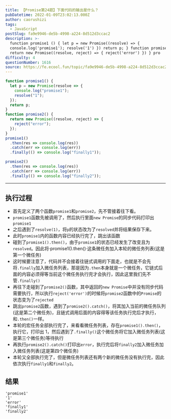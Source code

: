 ```yaml
---
title: 【Promise第24题】下面代码的输出是什么？
pubDatetime: 2022-01-09T23:02:13.000Z
author: caorushizi
tags:
  - JavaScript
postSlug: fa9e9946-de5b-4998-a224-8d512d3ccac2
description: >-
  function promise1 () { let p = new Promise((resolve) => {
  console.log('promise1'); resolve('1') }) return p; } function promise2 () {
  return new Promise((resolve, reject) => { reject('error') }) } pro
difficulty: 4
questionNumber: 1616
source: https://fe.ecool.fun/topic/fa9e9946-de5b-4998-a224-8d512d3ccac2
---
```


```js
function promise1() {
  let p = new Promise(resolve => {
    console.log("promise1");
    resolve("1");
  });
  return p;
}
function promise2() {
  return new Promise((resolve, reject) => {
    reject("error");
  });
}
promise1()
  .then(res => console.log(res))
  .catch(err => console.log(err))
  .finally(() => console.log("finally1"));

promise2()
  .then(res => console.log(res))
  .catch(err => console.log(err))
  .finally(() => console.log("finally2"));
```

---

## 执行过程

- 首先定义了两个函数`promise1`和`promise2`，先不管接着往下看。
- `promise1`函数先被调用了，然后执行里面`new Promise`的同步代码打印出`promise1`
- 之后遇到了`resolve(1)`，将`p`的状态改为了`resolved`并将结果保存下来。
- 此时`promise1`内的函数内容已经执行完了，跳出该函数
- 碰到了`promise1().then()`，由于`promise1`的状态已经发生了改变且为`resolved`。因此将·promise1().then()·这条微任务加入本轮的微任务列表(这是第一个微任务)
- 这时候要注意了，代码并不会接着往链式调用的下面走，也就是不会先将`.finally`加入微任务列表，那是因为`.then`本身就是一个微任务，它链式后面的内容必须得等当前这个微任务执行完才会执行，因此这里我们先不管`.finally()`
- 再往下走碰到了`promise2()`函数，其中返回的`new Promise`中并没有同步代码需要执行，所以执行`reject('error')`的时候将`promise2`函数中的`Promise`的状态变为了`rejected`
- 跳出`promise2`函数，遇到了`promise2().catch()`，将其加入当前的微任务队列(这是第二个微任务)，且链式调用后面的内容得等该任务执行完后才执行，和`.then()`一样。
- 本轮的宏任务全部执行完了，来看看微任务列表，存在`promise1().then()`，执行它，打印出 1，然后遇到了`.finally()`这个微任务将它加入微任务列表(这是第三个微任务)等待执行
- 再执行`promise2().catch()`打印出`error`，执行完后将`finally2`加入微任务加入微任务列表(这是第四个微任务)
- 本轮又全部执行完了，但是微任务列表还有两个新的微任务没有执行完，因此依次执行`finally1`和`finally2`。

## 结果

```
'promise1'
'1'
'error'
'finally1'
'finally2'
```
